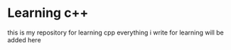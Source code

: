 # Learning c++
this is my repository for learning cpp everything i write for learning will be added here
